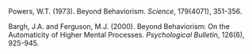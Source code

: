 Powers, W.T. (1973). Beyond Behaviorism. _Science_, 179(4071), 351-356.

Bargh, J.A. and Ferguson, M.J. (2000). Beyond Behaviorism: On the Automaticity of Higher Mental Processes. _Psychological Bulletin_, 126(6), 925-945. 

